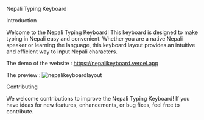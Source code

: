 Nepali Typing Keyboard

Introduction

Welcome to the Nepali Typing Keyboard! This keyboard is designed to make typing in Nepali easy and convenient. Whether you are a native Nepali speaker or learning the language, this keyboard layout provides an intuitive and efficient way to input Nepali characters.

The demo of the website : https://nepalikeyboard.vercel.app


The preview : 
![nepalikeyboardlayout](https://github.com/NishanNepali/Nepali-Keyboard/assets/119840193/908662b8-4415-44ef-8d2d-5b57812dc543)


Contributing

We welcome contributions to improve the Nepali Typing Keyboard! If you have ideas for new features, enhancements, or bug fixes, feel free to contribute. 
